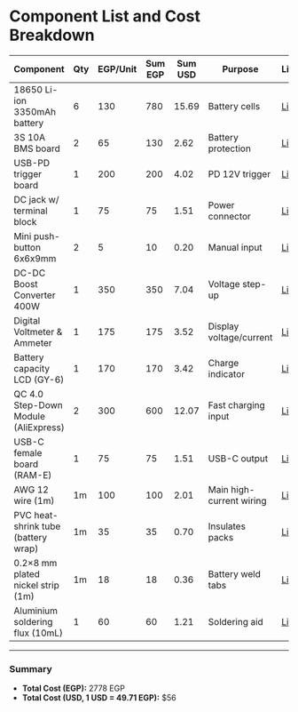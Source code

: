 # Component List and Cost Breakdown

| Component                          | Qty | EGP/Unit | Sum EGP | Sum USD | Purpose                 | Link |
|-----------------------------------|-----|----------|---------|---------|--------------------------|------|
| 18650 Li-ion 3350mAh battery      | 6   | 130      | 780     | 15.69   | Battery cells            | [Link](https://makerselectronics.com/product/li-ion-rechargeable-bak-18650-battery-high-drain-3-6v-3350mah-10a-n18650cp-used-like-new) |
| 3S 10A BMS board                  | 2   | 65       | 130     | 2.62    | Battery protection       | [Link](https://makerselectronics.com/product/bms-3s-10a-12-6v-lithium-battery-charger-protection-module) |
| USB-PD trigger board             | 1   | 200      | 200     | 4.02    | PD 12V trigger           | [Link](https://makerselectronics.com/product/usb-pd-decoy-trigger-board-adjustable-volt-5v-9v-12v) |
| DC jack w/ terminal block        | 1   | 75       | 75      | 1.51    | Power connector          | [Link](https://makerselectronics.com/product/female-dc-jack-adapter-with-terminal-block) |
| Mini push-button 6x6x9mm         | 2   | 5        | 10      | 0.20    | Manual input             | [Link](https://makerselectronics.com/product/mini-push-button-4-pin-6x6x9mm) |
| DC-DC Boost Converter 400W       | 1   | 350      | 350     | 7.04    | Voltage step-up          | [Link](https://makerselectronics.com/product/dc-dc-boost-converter-voltage-step-up-module-400w-12a) |
| Digital Voltmeter & Ammeter      | 1   | 175      | 175     | 3.52    | Display voltage/current  | [Link](https://makerselectronics.com/product/dc-0-100v-10a-digital-voltmeter-and-ammeter-dual-display) |
| Battery capacity LCD (GY-6)      | 1   | 170      | 170     | 3.42    | Charge indicator         | [Link](https://microohm-eg.com/product/battery-capacity-indicator-tester-lcd-panel-gy-6) |
| QC 4.0 Step-Down Module (AliExpress) | 2 | 300  | 600     | 12.07   | Fast charging input      | [Link](https://www.aliexpress.us/item/3256808964103204.html) |
| USB-C female board (RAM-E)       | 1   | 75       | 75      | 1.51    | USB-C output             | [Link](https://www.ram-e-shop.com/shop/kit-usb9-c-type-usb-type-c-female-interface-board-8031) |
| AWG 12 wire (1m)                 | 1m  | 100      | 100     | 2.01    | Main high-current wiring | [Link](https://store.fut-electronics.com/products/copy-of-wire-awg-12-black-0-5-m) |
| PVC heat-shrink tube (battery wrap) | 1m | 35     | 35      | 0.70    | Insulates packs          | [Link](https://microohm-eg.com/ar/product/lithium-battery-pvc-heat-shrink-blue-tube-for-85mm-180mm-1-meter/) |
| 0.2×8 mm plated nickel strip (1m)| 1m  | 18       | 18      | 0.36    | Battery weld tabs        | [Link](https://microohm-eg.com/ar/product/0-2-x-8-mm-plated-nickel-strip-for-battery-connection-welding-1-meter/) |
| Aluminium soldering flux (10mL)  | 1   | 60       | 60      | 1.21    | Soldering aid            | [Link](https://makerselectronics.com/product/aluminium-soldering-liquid-flux-10ml) |

---

### Summary

- **Total Cost (EGP):** 2778 EGP  
- **Total Cost (USD, 1 USD = 49.71 EGP):** $56  


